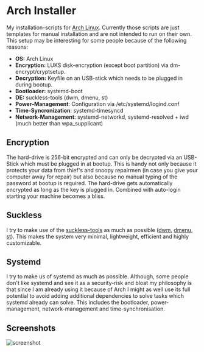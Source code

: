 # Arch Installer

My installation-scripts for [Arch Linux](https://www.archlinux.org/). Currently those scripts are just templates for manual installation and are not intended to run on their own. This setup may be interesting for some people because of the following reasons:

- **OS:** Arch Linux
- **Encryption:** LUKS disk-encryption (except boot partition) via dm-encrypt/cryptsetup.
- **Decryption:** Keyfile on an USB-stick which needs to be plugged in during bootup.
- **Bootloader:** systemd-boot
- **DE:** suckless-tools (dwm, dmenu, st)
- **Power-Management**: Configuration via /etc/systemd/logind.conf
- **Time-Syncronization**: systemd-timesyncd
- **Network-Management**: systemd-networkd, systemd-resolved + iwd (much better than wpa_supplicant)

## Encryption

The hard-drive is 256-bit encrypted and can only be decrypted via an USB-Stick which must be plugged in at bootup. This is handy not only because it protects your data from thief's and snoopy repairmen (in case you give your computer away for repair) but also because no manual typing of the password at bootup is required. The hard-drive gets automatically encrypted as long as the key is plugged in. Combined with auto-login starting your machine becomes a bliss.

## Suckless

I try to make use of the [suckless-tools](https://suckless.org/philosophy/) as much as possible ([dwm](https://dwm.suckless.org/), [dmenu](https://tools.suckless.org/dmenu/), [st](https://st.suckless.org/)). This makes the system very minimal, lightweight, efficient and highly customizable.

## Systemd
I try to make us of systemd as much as possible. Although, some people don't like systemd and see it as a security-risk and bloat my philosophy is that since I am already using it because of Arch I might as well use its full potential to avoid adding additional dependencies to solve tasks which systemd already can solve. This includes the bootloader, power-management, network-management and time-synchronisation.

## Screenshots

![screenshot](https://github.com/astier/arch-installer/blob/master/screenshot.png)
